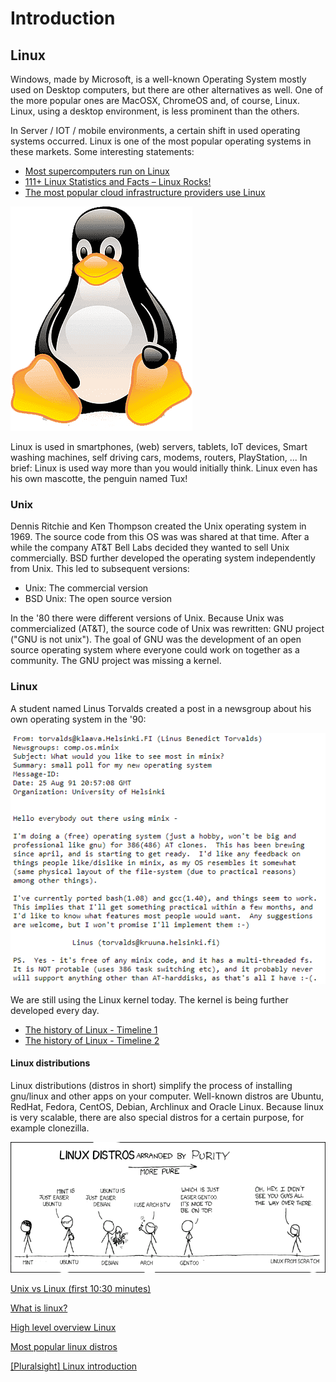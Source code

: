 # Introduction

## Linux
Windows, made by Microsoft, is a well-known Operating System mostly used on Desktop computers, but there are other alternatives as well. One of the more popular ones are MacOSX, ChromeOS and, of course, Linux. Linux, using a desktop environment, is less prominent than the others.

In Server / IOT / mobile environments, a certain shift in used operating systems occurred. Linux is one of the most popular operating systems in these markets. Some interesting statements:
* [Most supercomputers run on Linux](https://www.top500.org/statistics/details/osfam/1/)
* [111+ Linux Statistics and Facts – Linux Rocks!](https://webtribunal.net/blog/linux-statistics/)
* [The most popular cloud infrastructure providers use Linux](https://www.linuxfoundation.org/blog/how-amazon-web-services-uses-linux-and-open-source/)

![tux right](../images/tux.png)

Linux is used in smartphones, (web) servers, tablets, IoT devices, Smart washing machines, self driving cars, modems, routers, PlayStation, ... In brief: Linux is used way more than you would initially think. Linux even has his own mascotte, the penguin named Tux!

### Unix
Dennis Ritchie and Ken Thompson created the Unix operating system in 1969. The source code from this OS was was shared at that time. After a while the company AT&T Bell Labs decided they wanted to sell Unix commercially. BSD further developed the operating system independently from Unix. This led to subsequent versions:
* Unix: The commercial version
* BSD Unix: The open source version

In the '80 there were different versions of Unix. Because Unix was commercialized (AT&T), the source code of Unix was rewritten: GNU project ("GNU is not unix"). The goal of GNU was the development of an open source operating system where everyone could work on together as a community. The GNU project was missing a kernel.

### Linux
A student named Linus Torvalds created a post in a newsgroup about his own operating system in the '90:

![linux](../images/01/linus.PNG)

We are still using the Linux kernel today. The kernel is being further developed every day.  

* [The history of Linux - Timeline 1](https://en.wikipedia.org/wiki/Linux#/media/File:Unix_timeline.en.svg)  
* [The history of Linux - Timeline 2](https://www.linuxbe.com/images/linux_events30.jpg)  


#### Linux distributions
Linux distributions (distros in short) simplify the process of installing gnu/linux and other apps on your computer. Well-known distros are Ubuntu, RedHat, Fedora, CentOS, Debian, Archlinux and Oracle Linux. Because linux is very scalable, there are also special distros for a certain purpose, for example clonezilla.

![distros](../images/01/distros.png)


<i class="fa-solid fa-film"></i> [Unix vs Linux (first 10:30 minutes)](https://www.youtube.com/watch?v=jowCUo_UGts)  

<i class="fa-solid fa-film"></i>  [What is linux?](https://www.youtube.com/watch?v=zA3vmx0GaO8)

<i class="fa-solid fa-earth-europe"></i> [High level overview Linux](https://www.linux.com/what-is-linux/)

<i class="fa-solid fa-earth-europe"></i> [Most popular linux distros](https://distrowatch.com/dwres.php?resource=popularity)

<i class="fa-solid fa-film"></i> [[Pluralsight] Linux introduction](https://app.pluralsight.com/course-player?clipId=f23dd1fa-7766-49d0-9b6d-6530142b38c6)

